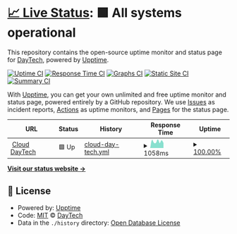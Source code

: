 # [📈 Live Status](https://status.daytech.me): <!--live status--> **🟩 All systems operational**

This repository contains the open-source uptime monitor and status page for [DayTech](https://daytech.me), powered by [Upptime](https://github.com/upptime/upptime).

[![Uptime CI](https://github.com/DayTech/daytechuptime/workflows/Uptime%20CI/badge.svg)](https://github.com/DayTech/daytechuptime/actions?query=workflow%3A%22Uptime+CI%22)
[![Response Time CI](https://github.com/DayTech/daytechuptime/workflows/Response%20Time%20CI/badge.svg)](https://github.com/DayTech/daytechuptime/actions?query=workflow%3A%22Response+Time+CI%22)
[![Graphs CI](https://github.com/DayTech/daytechuptime/workflows/Graphs%20CI/badge.svg)](https://github.com/DayTech/daytechuptime/actions?query=workflow%3A%22Graphs+CI%22)
[![Static Site CI](https://github.com/DayTech/daytechuptime/workflows/Static%20Site%20CI/badge.svg)](https://github.com/DayTech/daytechuptime/actions?query=workflow%3A%22Static+Site+CI%22)
[![Summary CI](https://github.com/DayTech/daytechuptime/workflows/Summary%20CI/badge.svg)](https://github.com/DayTech/daytechuptime/actions?query=workflow%3A%22Summary+CI%22)

With [Upptime](https://upptime.js.org), you can get your own unlimited and free uptime monitor and status page, powered entirely by a GitHub repository. We use [Issues](https://github.com/DayTech/daytechuptime/issues) as incident reports, [Actions](https://github.com/DayTech/daytechuptime/actions) as uptime monitors, and [Pages](https://status.daytech.me) for the status page.

<!--start: status pages-->
<!-- This summary is generated by Upptime (https://github.com/upptime/upptime) -->
<!-- Do not edit this manually, your changes will be overwritten -->
<!-- prettier-ignore -->
| URL | Status | History | Response Time | Uptime |
| --- | ------ | ------- | ------------- | ------ |
| <img alt="" src="https://favicons.githubusercontent.com/cloud.daytech.me" height="13"> [Cloud DayTech](https://cloud.daytech.me) | 🟩 Up | [cloud-day-tech.yml](https://github.com/DayTech/daytechuptime/commits/HEAD/history/cloud-day-tech.yml) | <details><summary><img alt="Response time graph" src="./graphs/cloud-day-tech/response-time-week.png" height="20"> 1058ms</summary><br><a href="https://status.daytech.me/history/cloud-day-tech"><img alt="Response time 1129" src="https://img.shields.io/endpoint?url=https%3A%2F%2Fraw.githubusercontent.com%2FDayTech%2Fdaytechuptime%2FHEAD%2Fapi%2Fcloud-day-tech%2Fresponse-time.json"></a><br><a href="https://status.daytech.me/history/cloud-day-tech"><img alt="24-hour response time 876" src="https://img.shields.io/endpoint?url=https%3A%2F%2Fraw.githubusercontent.com%2FDayTech%2Fdaytechuptime%2FHEAD%2Fapi%2Fcloud-day-tech%2Fresponse-time-day.json"></a><br><a href="https://status.daytech.me/history/cloud-day-tech"><img alt="7-day response time 1058" src="https://img.shields.io/endpoint?url=https%3A%2F%2Fraw.githubusercontent.com%2FDayTech%2Fdaytechuptime%2FHEAD%2Fapi%2Fcloud-day-tech%2Fresponse-time-week.json"></a><br><a href="https://status.daytech.me/history/cloud-day-tech"><img alt="30-day response time 1164" src="https://img.shields.io/endpoint?url=https%3A%2F%2Fraw.githubusercontent.com%2FDayTech%2Fdaytechuptime%2FHEAD%2Fapi%2Fcloud-day-tech%2Fresponse-time-month.json"></a><br><a href="https://status.daytech.me/history/cloud-day-tech"><img alt="1-year response time 1129" src="https://img.shields.io/endpoint?url=https%3A%2F%2Fraw.githubusercontent.com%2FDayTech%2Fdaytechuptime%2FHEAD%2Fapi%2Fcloud-day-tech%2Fresponse-time-year.json"></a></details> | <details><summary><a href="https://status.daytech.me/history/cloud-day-tech">100.00%</a></summary><a href="https://status.daytech.me/history/cloud-day-tech"><img alt="All-time uptime 81.85%" src="https://img.shields.io/endpoint?url=https%3A%2F%2Fraw.githubusercontent.com%2FDayTech%2Fdaytechuptime%2FHEAD%2Fapi%2Fcloud-day-tech%2Fuptime.json"></a><br><a href="https://status.daytech.me/history/cloud-day-tech"><img alt="24-hour uptime 100.00%" src="https://img.shields.io/endpoint?url=https%3A%2F%2Fraw.githubusercontent.com%2FDayTech%2Fdaytechuptime%2FHEAD%2Fapi%2Fcloud-day-tech%2Fuptime-day.json"></a><br><a href="https://status.daytech.me/history/cloud-day-tech"><img alt="7-day uptime 100.00%" src="https://img.shields.io/endpoint?url=https%3A%2F%2Fraw.githubusercontent.com%2FDayTech%2Fdaytechuptime%2FHEAD%2Fapi%2Fcloud-day-tech%2Fuptime-week.json"></a><br><a href="https://status.daytech.me/history/cloud-day-tech"><img alt="30-day uptime 99.85%" src="https://img.shields.io/endpoint?url=https%3A%2F%2Fraw.githubusercontent.com%2FDayTech%2Fdaytechuptime%2FHEAD%2Fapi%2Fcloud-day-tech%2Fuptime-month.json"></a><br><a href="https://status.daytech.me/history/cloud-day-tech"><img alt="1-year uptime 81.85%" src="https://img.shields.io/endpoint?url=https%3A%2F%2Fraw.githubusercontent.com%2FDayTech%2Fdaytechuptime%2FHEAD%2Fapi%2Fcloud-day-tech%2Fuptime-year.json"></a></details>

<!--end: status pages-->

[**Visit our status website →**](https://status.daytech.me)

## 📄 License

- Powered by: [Upptime](https://github.com/upptime/upptime)
- Code: [MIT](./LICENSE) © [DayTech](https://daytech.me)
- Data in the `./history` directory: [Open Database License](https://opendatacommons.org/licenses/odbl/1-0/)
